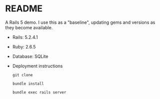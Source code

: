 # README

A Rails 5 demo. I use this as a "baseline", updating gems
and versions as they become available.

* Rails: 5.2.4.1

* Ruby: 2.6.5

* Database: SQLite

* Deployment instructions

  `git clone`

  `bundle install`

  `bundle exec rails server`

